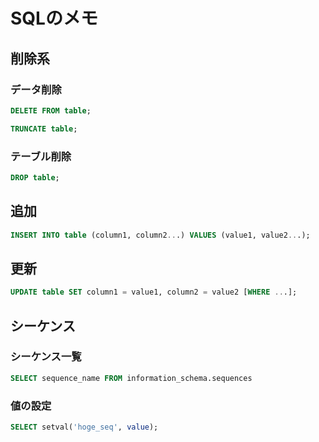 # SQLのメモ
## 削除系
### データ削除
```sql
DELETE FROM table;
```
```sql
TRUNCATE table;
```
### テーブル削除
```sql
DROP table;
```
  
## 追加
```sql
INSERT INTO table (column1, column2...) VALUES (value1, value2...);
```
  
## 更新
```sql
UPDATE table SET column1 = value1, column2 = value2 [WHERE ...];
```

## シーケンス
### シーケンス一覧
```sql
SELECT sequence_name FROM information_schema.sequences
```
### 値の設定
```sql
SELECT setval('hoge_seq', value);
```
